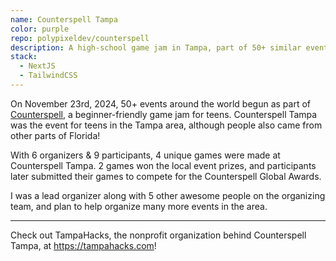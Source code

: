 ```yaml
---
name: Counterspell Tampa
color: purple
repo: polypixeldev/counterspell
description: A high-school game jam in Tampa, part of 50+ similar events around the world!
stack:
  - NextJS
  - TailwindCSS
---
```


On November 23rd, 2024, 50+ events around the world begun as part of [Counterspell](https://counterspell.hackclub.com), a beginner-friendly game jam for teens. Counterspell Tampa was the event for teens in the Tampa area, although people also came from other parts of Florida!

With 6 organizers & 9 participants, 4 unique games were made at Counterspell Tampa. 2 games won the local event prizes, and participants later submitted their games to compete for the Counterspell Global Awards.

I was a lead organizer along with 5 other awesome people on the organizing team, and plan to help organize many more events in the area.

---

Check out TampaHacks, the nonprofit organization behind Counterspell Tampa, at https://tampahacks.com!
